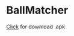 # BallMatcher

[Click](https://github.com/betulsk/BallMatcher/files/7994133/BallMatcher_v1.0.zip) for download .apk
